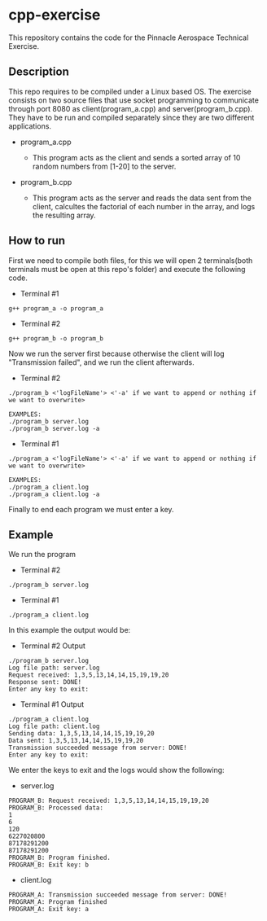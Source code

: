 # cpp-exercise
This repository contains the code for the Pinnacle Aerospace Technical Exercise.

## Description
This repo requires to be compiled under a Linux based OS. The exercise consists on two source files that use socket programming to communicate through port 8080 as client(program_a.cpp) and server(program_b.cpp). They have to be run and compiled separately since they are two different applications.
* program_a.cpp
   - This program acts as the client and sends a sorted array of 10 random numbers from [1-20] to the server.

* program_b.cpp
   - This program acts as the server and reads the data sent from the client, calcultes the factorial of each number in the array, and logs the resulting array.

## How to run
First we need to compile both files, for this we will open 2 terminals(both terminals must be open at this repo's folder) and execute the following code.
* Terminal #1
```
g++ program_a -o program_a
```
* Terminal #2
```
g++ program_b -o program_b
```

Now we run the server first because otherwise the client will log "Transmission failed", and we run the client afterwards.
* Terminal #2
```
./program_b <'logFileName'> <'-a' if we want to append or nothing if we want to overwrite>

EXAMPLES:
./program_b server.log 
./program_b server.log -a
```
* Terminal #1
```
./program_a <'logFileName'> <'-a' if we want to append or nothing if we want to overwrite>

EXAMPLES:
./program_a client.log
./program_a client.log -a
```

Finally to end each program we must enter a key.

## Example
We run the program
* Terminal #2
```
./program_b server.log 
```
* Terminal #1
```
./program_a client.log
```
In this example the output would be:
* Terminal #2 Output
```
./program_b server.log 
Log file path: server.log
Request received: 1,3,5,13,14,14,15,19,19,20
Response sent: DONE!
Enter any key to exit: 
```
* Terminal #1 Output
```
./program_a client.log
Log file path: client.log
Sending data: 1,3,5,13,14,14,15,19,19,20
Data sent: 1,3,5,13,14,14,15,19,19,20
Transmission succeeded message from server: DONE!
Enter any key to exit: 
```
We enter the keys to exit and the logs would show the following:
* server.log
```
PROGRAM_B: Request received: 1,3,5,13,14,14,15,19,19,20
PROGRAM_B: Processed data: 
1
6
120
6227020800
87178291200
87178291200
PROGRAM_B: Program finished.
PROGRAM_B: Exit key: b
```
* client.log
```
PROGRAM_A: Transmission succeeded message from server: DONE!
PROGRAM_A: Program finished
PROGRAM_A: Exit key: a
```
